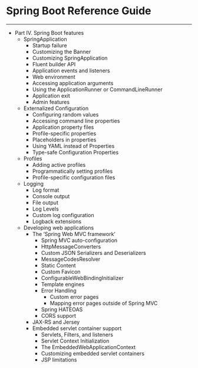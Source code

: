 
# Spring Boot Reference Guide

----

-  Part IV. Spring Boot features
    -  SpringApplication
        - Startup failure
        - Customizing the Banner
        - Customizing SpringApplication
        - Fluent builder API
        - Application events and listeners
        - Web environment
        - Accessing application arguments
        - Using the ApplicationRunner or CommandLineRunner
        - Application exit
        - Admin features
    - Externalized Configuration
        - Configuring random values
        - Accessing command line properties
        - Application property files
        - Profile-specific properties
        - Placeholders in properties
        - Using YAML instead of Properties
        - Type-safe Configuration Properties
    - Profiles
        - Adding active profiles
        - Programmatically setting profiles
        - Profile-specific configuration files
    - Logging
        - Log format
        - Console output
        - File output
        - Log Levels
        - Custom log configuration
        - Logback extensions
    - Developing web applications
        - The ‘Spring Web MVC framework’
            - Spring MVC auto-configuration
            - HttpMessageConverters
            - Custom JSON Serializers and Deserializers
            - MessageCodesResolver
            - Static Content
            - Custom Favicon
            - ConfigurableWebBindingInitializer
            - Template engines
            - Error Handling
                - Custom error pages
                - Mapping error pages outside of Spring MVC
            - Spring HATEOAS
            - CORS support
        - JAX-RS and Jersey
        - Embedded servlet container support
            - Servlets, Filters, and listeners
            - Servlet Context Initialization
            - The EmbeddedWebApplicationContext
            - Customizing embedded servlet containers
            - JSP limitations